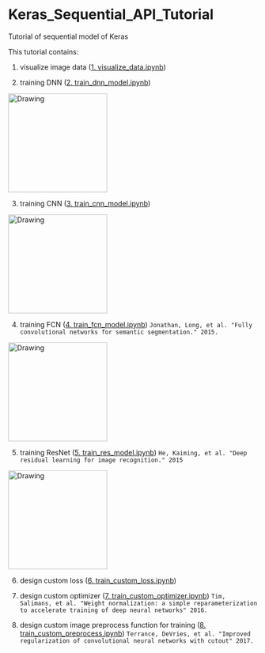 # Keras_Sequential_API_Tutorial

Tutorial of sequential model of Keras

This tutorial contains:

1. visualize image data ([1. visualize_data.ipynb](https://github.com/WongKinYiu/Keras_Sequential_API_Tutorial/blob/master/1.%20visualize_data.ipynb))


2. training DNN ([2. train_dnn_model.ipynb](https://github.com/WongKinYiu/Keras_Sequential_API_Tutorial/blob/master/2.%20train_dnn_model.ipynb))
<img src="https://github.com/WongKinYiu/Keras_Sequential_API_Tutorial/blob/master/dnn_model.png" alt="Drawing" style="width: 200px;"/>


3. training CNN ([3. train_cnn_model.ipynb](https://github.com/WongKinYiu/Keras_Sequential_API_Tutorial/blob/master/3.%20train_cnn_model.ipynb))
<img src="https://github.com/WongKinYiu/Keras_Sequential_API_Tutorial/blob/master/cnn_model.png" alt="Drawing" style="width: 200px;"/>


4. training FCN ([4. train_fcn_model.ipynb](https://github.com/WongKinYiu/Keras_Sequential_API_Tutorial/blob/master/4.%20train_fcn_model.ipynb))
`Jonathan, Long, et al. "Fully convolutional networks for semantic segmentation." 2015.`
<img src="https://github.com/WongKinYiu/Keras_Sequential_API_Tutorial/blob/master/fcn_model.png" alt="Drawing" style="width: 200px;"/>


5. training ResNet ([5. train_res_model.ipynb](https://github.com/WongKinYiu/Keras_Sequential_API_Tutorial/blob/master/5.%20train_res_model.ipynb))
`He, Kaiming, et al. "Deep residual learning for image recognition." 2015`
<img src="https://github.com/WongKinYiu/Keras_Sequential_API_Tutorial/blob/master/res_model.png" alt="Drawing" style="width: 200px;"/>


6. design custom loss ([6. train_custom_loss.ipynb](https://github.com/WongKinYiu/Keras_Sequential_API_Tutorial/blob/master/6.%20train_custom_loss.ipynb))


7. design custom optimizer ([7. train_custom_optimizer.ipynb](https://github.com/WongKinYiu/Keras_Sequential_API_Tutorial/blob/master/7.%20train_custom_optimizer.ipynb))
`Tim, Salimans, et al. "Weight normalization: a simple reparameterization to accelerate training of deep neural networks" 2016.`


8. design custom image preprocess function for training ([8. train_custom_preprocess.ipynb](https://github.com/WongKinYiu/Keras_Sequential_API_Tutorial/blob/master/8.%20train_custom_preprocess.ipynb))
`Terrance, DeVries, et al. "Improved regularization of convolutional neural networks with cutout" 2017.`

